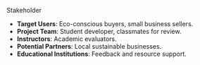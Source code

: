 Stakeholder
- **Target Users**: Eco-conscious buyers, small business sellers.
- **Project Team**: Student developer, classmates for review.
- **Instructors**: Academic evaluators.
- **Potential Partners**: Local sustainable businesses.
- **Educational Institutions**: Feedback and resource support.

